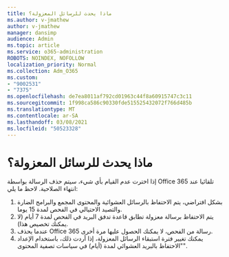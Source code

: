 ```yaml
---
title: ماذا يحدث للرسائل المعزولة؟
ms.author: v-jmathew
author: v-jmathew
manager: dansimp
audience: Admin
ms.topic: article
ms.service: o365-administration
ROBOTS: NOINDEX, NOFOLLOW
localization_priority: Normal
ms.collection: Adm_O365
ms.custom:
- "9002531"
- "7375"
ms.openlocfilehash: de7ea8011af792cd01963c44f8a60915747c3c11
ms.sourcegitcommit: 1f998ca586c90330fde515525432072f766d485b
ms.translationtype: MT
ms.contentlocale: ar-SA
ms.lasthandoff: 03/08/2021
ms.locfileid: "50523328"
---
```

# <a name="what-happens-to-quarantined-messages"></a>ماذا يحدث للرسائل المعزولة؟

إذا اخترت عدم القيام بأي شيء، سيتم حذف الرسالة بواسطة Office 365 تلقائيا عند انتهاء الصلاحية. لاحظ ما يلي:

1. بشكل افتراضي، يتم الاحتفاظ بالرسائل العشوائية والمحتوى المجمع والبرامج الضارة والتصيد الاحتيالي في الفحص لمدة 15 يوما.
2. يتم الاحتفاظ برسالة معزولة تطابق قاعدة تدفق البريد في الفحص لمدة 7 أيام (لا يمكنك تخصيص هذا).
3. عندما يحذف Office 365 رسالة من الفحص، لا يمكنك الحصول عليها مرة أخرى.
4. يمكنك تغيير فترة استبقاء الرسائل المعزولة، إذا أردت ذلك، باستخدام الإعداد "الاحتفاظ بالبريد العشوائي لمدة (أيام) في سياسات تصفية المحتوى".
